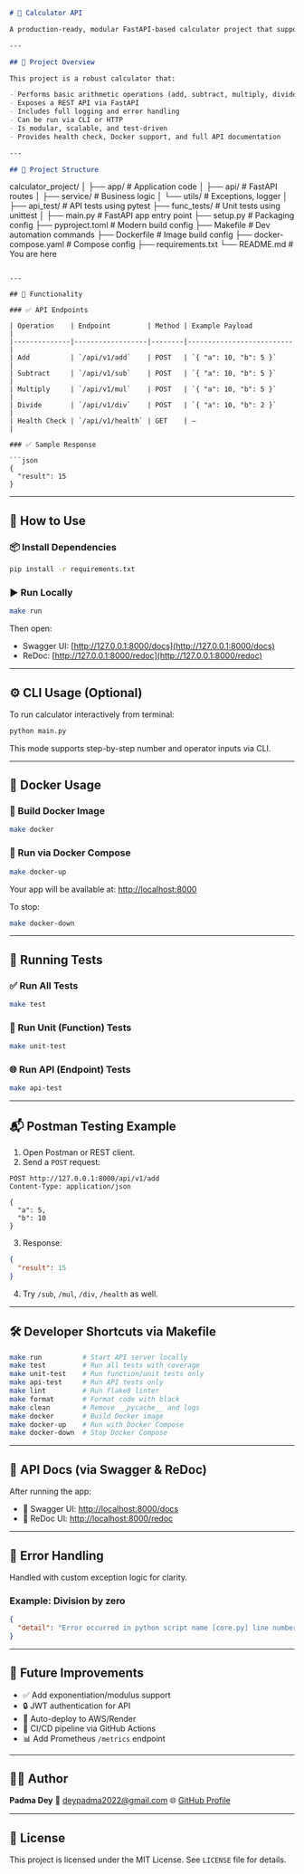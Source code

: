```markdown
# 🧮 Calculator API

A production-ready, modular FastAPI-based calculator project that supports both command-line interface (CLI) and REST API operations. It includes logging, custom exceptions, test automation, and Docker deployment.

---

## 📌 Project Overview

This project is a robust calculator that:

- Performs basic arithmetic operations (add, subtract, multiply, divide)
- Exposes a REST API via FastAPI
- Includes full logging and error handling
- Can be run via CLI or HTTP
- Is modular, scalable, and test-driven
- Provides health check, Docker support, and full API documentation

---

## 📁 Project Structure

```

calculator\_project/
│
├── app/                      # Application code
│   ├── api/                  # FastAPI routes
│   ├── service/              # Business logic
│   └── utils/                # Exceptions, logger
│
├── api\_test/                 # API tests using pytest
├── func\_tests/               # Unit tests using unittest
│
├── main.py                   # FastAPI app entry point
├── setup.py                  # Packaging config
├── pyproject.toml            # Modern build config
├── Makefile                  # Dev automation commands
├── Dockerfile                # Image build config
├── docker-compose.yaml       # Compose config
├── requirements.txt
└── README.md                 # You are here

````

---

## 🚀 Functionality

### ✅ API Endpoints

| Operation    | Endpoint         | Method | Example Payload          |
|--------------|------------------|--------|--------------------------|
| Add          | `/api/v1/add`    | POST   | `{ "a": 10, "b": 5 }`    |
| Subtract     | `/api/v1/sub`    | POST   | `{ "a": 10, "b": 5 }`    |
| Multiply     | `/api/v1/mul`    | POST   | `{ "a": 10, "b": 5 }`    |
| Divide       | `/api/v1/div`    | POST   | `{ "a": 10, "b": 2 }`    |
| Health Check | `/api/v1/health` | GET    | —                        |

### ✅ Sample Response

```json
{
  "result": 15
}
````

---

## 🧰 How to Use

### 📦 Install Dependencies

```bash
pip install -r requirements.txt
```

### ▶️ Run Locally

```bash
make run
```

Then open:

* Swagger UI: [http://127.0.0.1:8000/docs](http://127.0.0.1:8000/docs)
* ReDoc: [http://127.0.0.1:8000/redoc](http://127.0.0.1:8000/redoc)

---

## ⚙️ CLI Usage (Optional)

To run calculator interactively from terminal:

```bash
python main.py
```

This mode supports step-by-step number and operator inputs via CLI.

---

## 🐳 Docker Usage

### 🔨 Build Docker Image

```bash
make docker
```

### 🚀 Run via Docker Compose

```bash
make docker-up
```

Your app will be available at: [http://localhost:8000](http://localhost:8000)

To stop:

```bash
make docker-down
```

---

## 🧪 Running Tests

### ✅ Run All Tests

```bash
make test
```

### 🧪 Run Unit (Function) Tests

```bash
make unit-test
```

### 🌐 Run API (Endpoint) Tests

```bash
make api-test
```

---

## 📬 Postman Testing Example

1. Open Postman or REST client.
2. Send a `POST` request:

```
POST http://127.0.0.1:8000/api/v1/add
Content-Type: application/json

{
  "a": 5,
  "b": 10
}
```

3. Response:

```json
{
  "result": 15
}
```

4. Try `/sub`, `/mul`, `/div`, `/health` as well.

---

## 🛠️ Developer Shortcuts via Makefile

```bash
make run          # Start API server locally
make test         # Run all tests with coverage
make unit-test    # Run function/unit tests only
make api-test     # Run API tests only
make lint         # Run flake8 linter
make format       # Format code with black
make clean        # Remove __pycache__ and logs
make docker       # Build Docker image
make docker-up    # Run with Docker Compose
make docker-down  # Stop Docker Compose
```

---

## 📄 API Docs (via Swagger & ReDoc)

After running the app:

* 📘 Swagger UI: [http://localhost:8000/docs](http://localhost:8000/docs)
* 📕 ReDoc UI: [http://localhost:8000/redoc](http://localhost:8000/redoc)

---

## 🔐 Error Handling

Handled with custom exception logic for clarity.

### Example: Division by zero

```json
{
  "detail": "Error occurred in python script name [core.py] line number [10] error message[Division by zero is not allowed]"
}
```

---

## 🧱 Future Improvements

* ✅ Add exponentiation/modulus support
* 🔒 JWT authentication for API
* 🚀 Auto-deploy to AWS/Render
* 🔁 CI/CD pipeline via GitHub Actions
* 📊 Add Prometheus `/metrics` endpoint

---

## 👨‍💻 Author

**Padma Dey**
📧 [deypadma2022@gmail.com](mailto:deypadma2022@gmail.com)
🌐 [GitHub Profile](https://github.com/deypadma2020)

---

## 🪪 License

This project is licensed under the MIT License. See `LICENSE` file for details.

```

